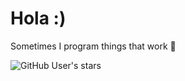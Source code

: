 <h1>Hola :)</h1>

Sometimes I program things that work 😬​

![GitHub User's stars](https://img.shields.io/github/stars/containerscrew)

